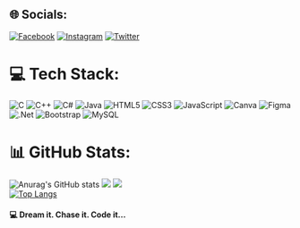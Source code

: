 

## 🌐 Socials:
[![Facebook](https://img.shields.io/badge/Facebook-%231877F2.svg?logo=Facebook&logoColor=white)](https://facebook.com/abdulrahaman.almkhlafi.3) [![Instagram](https://img.shields.io/badge/Instagram-%23E4405F.svg?logo=Instagram&logoColor=white)](https://instagram.com/abdulrahman_almkhlafi/) [![Twitter](https://img.shields.io/badge/Twitter-%231DA1F2.svg?logo=Twitter&logoColor=white)](https://twitter.com/AAlmkhalfi) 

# 💻 Tech Stack:
![C](https://img.shields.io/badge/c-%2300599C.svg?style=for-the-badge&logo=c&logoColor=white) ![C++](https://img.shields.io/badge/c++-%2300599C.svg?style=for-the-badge&logo=c%2B%2B&logoColor=white) ![C#](https://img.shields.io/badge/c%23-%23239120.svg?style=for-the-badge&logo=c-sharp&logoColor=white) ![Java](https://img.shields.io/badge/java-%23ED8B00.svg?style=for-the-badge&logo=java&logoColor=white) ![HTML5](https://img.shields.io/badge/html5-%23E34F26.svg?style=for-the-badge&logo=html5&logoColor=white) ![CSS3](https://img.shields.io/badge/css3-%231572B6.svg?style=for-the-badge&logo=css3&logoColor=white) ![JavaScript](https://img.shields.io/badge/javascript-%23323330.svg?style=for-the-badge&logo=javascript&logoColor=%23F7DF1E) ![Canva](https://img.shields.io/badge/Canva-%2300C4CC.svg?style=for-the-badge&logo=Canva&logoColor=white) 	![Figma](https://img.shields.io/badge/figma-%23F24E1E.svg?style=for-the-badge&logo=figma&logoColor=white) ![.Net](https://img.shields.io/badge/.NET-5C2D91?style=for-the-badge&logo=.net&logoColor=white) ![Bootstrap](https://img.shields.io/badge/bootstrap-%23563D7C.svg?style=for-the-badge&logo=bootstrap&logoColor=white) ![MySQL](https://img.shields.io/badge/mysql-%2300f.svg?style=for-the-badge&logo=mysql&logoColor=white)
# 📊 GitHub Stats:
![Anurag's GitHub stats](https://github-readme-stats.vercel.app/api?username=almkhlafi&theme=dark&show_icons=true)
![]([https://github-readme-stats.vercel.app/api?username=almkhlafi&theme=dark&hide_border=false&include_all_commits=false&count_private=true](https://github-readme-stats.vercel.app/api?username=almkhlafi&theme=dark&hide_border=false&include_all_commits=false&count_private=false))
![](https://github-readme-streak-stats.herokuapp.com/?user=almkhlafi&theme=dark&hide_border=false)<br/>
[![Top Langs](https://github-readme-stats.vercel.app/api/top-langs/?username=almkhlafi&theme=dark&layout=compact)](https://github.com/anuraghazra/github-readme-stats)


#### <p>💻 Dream it. Chase it. Code it...</p> 

<!--## 🏆 GitHub Trophies
![](https://github-profile-trophy.vercel.app/?username=almkhlafi&theme=radical&no-frame=false&no-bg=false&margin-w=4)







 
---
[![](https://visitcount.itsvg.in/api?id=Almkhlafi&icon=0&color=0)](https://visitcount.itsvg.in)

 Proudly created with GPRM ( https://gprm.itsvg.in ) -->
<!--## 📊 GitHub Contributions-->

<!--![Snake animation](https://raw.githubusercontent.com/almkhlafi/almkhlafi/output/github-contribution-grid-snake.svg?raw=true)-->

